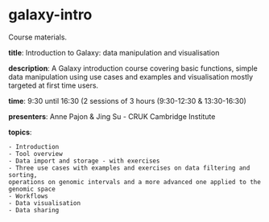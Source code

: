 galaxy-intro
============

Course materials.

**title**: Introduction to Galaxy: data manipulation and visualisation

**description**: A Galaxy introduction course covering basic functions, simple data manipulation using use cases and examples and visualisation mostly targeted at first time users.

**time**: 9:30 until 16:30 (2 sessions of 3 hours (9:30-12:30 & 13:30-16:30)

**presenters**: Anne Pajon & Jing Su - CRUK Cambridge Institute

**topics**:

    - Introduction
    - Tool overview
    - Data import and storage - with exercises
    - Three use cases with examples and exercises on data filtering and sorting, 
    operations on genomic intervals and a more advanced one applied to the genomic space 
    - Workflows
    - Data visualisation
    - Data sharing
    

